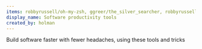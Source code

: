 ```yaml
---
items: robbyrussell/oh-my-zsh, ggreer/the_silver_searcher, robbyrussell/oh-my-zsh, ggreer/the_silver_searcher, arc90/git-sweep, bhollis/jsonview, ShareX/ShareX, sindresorhus/quick-look-plugins, rtyley/bfg-repo-cleaner, mhagger/git-imerge, eddiezane/lunchy
display_name: Software productivity tools
created_by: holman
---
```

Build software faster with fewer headaches, using these tools and tricks
